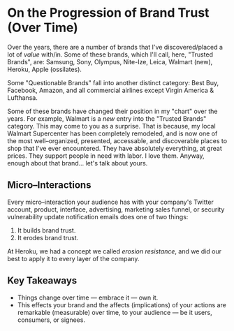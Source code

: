 # On the Progression of Brand Trust (Over Time)

  Over the years, there are a number of brands that I've discovered/placed a lot of *value* with/in. Some of these brands, which I'll call, here, "Trusted Brands", are: Samsung, Sony, Olympus, Nite\-Ize, Leica, Walmart (new), Heroku, Apple (ossilates). 

 Some "Questionable Brands" fall into another distinct category: Best Buy, Facebook, Amazon, and all commercial airlines except Virgin America \& Lufthansa.

 Some of these brands have changed their position in my "chart" over the years. For example, Walmart is a *new* entry into the "Trusted Brands" category. This may come to you as a surprise. That is because, my local Walmart Supercenter has been completely remodeled, and is now one of the most well–organized, presented, accessable, and discoverable places to shop that I've ever encountered. They have absolutely everything, at great prices. They support people in need with labor. I love them. Anyway, enough about that brand… let's talk about yours.

 ## Micro–Interactions

 Every micro–interaction your audience has with your company's Twitter account, product, interface, advertising, marketing sales funnel, or security vulnerability update notification emails does one of two things:

 1. It builds brand trust.
2. It erodes brand trust.

 At Heroku, we had a concept we called *erosion resistance*, and we did our best to apply it to every layer of the company.

 ## Key Takeaways

 * Things change over time — embrace it — own it.
* This effects your brand and the affects (implications) of your actions are remarkable (measurable) over time, to your audience — be it users, consumers, or signees.

  